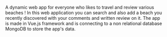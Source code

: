 A dynamic web app for everyone who likes to travel and review various beaches ! In this web application you can search and also add a beach you recently discovered with your comments and written review on it. The app is made in Vue.js framework and is connecting to a non relational database MongoDB to store the app's data.
